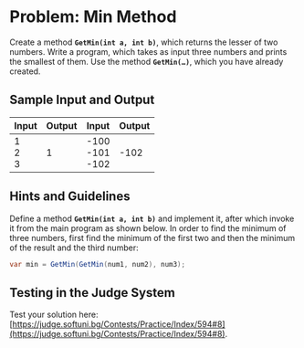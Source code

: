 # Problem: Min Method

Create a method **`GetMin(int a, int b)`**, which returns the lesser of two numbers. Write a program, which takes as input three numbers and prints the smallest of them. Use the method **`GetMin(…)`**, which you have already created.

## Sample Input and Output

| Input | Output | Input | Output |
| --- | --- | --- | --- |
|1<br>2<br>3|1|-100<br>-101<br>-102|-102|

## Hints and Guidelines

Define a method **`GetMin(int a, int b)`** and implement it, after which invoke it from the main program as shown below. In order to find the minimum of three numbers, first find the minimum of the first two and then the minimum of the result and the third number:

```csharp
var min = GetMin(GetMin(num1, num2), num3);
```

## Testing in the Judge System

Test your solution here: [https://judge.softuni.bg/Contests/Practice/Index/594#8](https://judge.softuni.bg/Contests/Practice/Index/594#8).